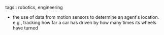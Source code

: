 tags:: robotics, engineering

- the use of data from motion sensors to determine an agent's location. e.g., tracking how far a car has driven by how many times its wheels have turned